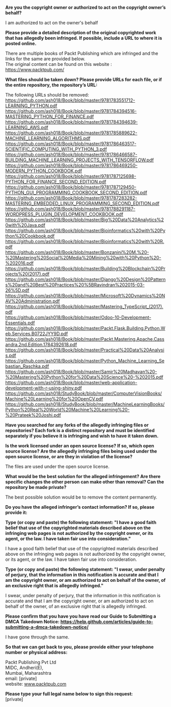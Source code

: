 **Are you the copyright owner or authorized to act on the copyright owner’s behalf?**     
     
I am authorized to act on the owner's behalf     
     
**Please provide a detailed description of the original copyrighted work that has allegedly been infringed. If possible, include a URL to where it is posted online.**     
     
There are multiple books of Packt Publishing which are infringed and the links for the same are provided below.     
The original content can be found on this website :     
https://www.packtpub.com/     
     
**What files should be taken down? Please provide URLs for each file, or if the entire repository, the repository’s URL:**     
     
The following URLs should be removed:     
https://github.com/ash018/Book/blob/master/9781783551712-LEARNING_PYTHON.pdf     
https://github.com/ash018/Book/blob/master/9781784394516-MASTERING_PYTHON_FOR_FINANCE.pdf     
https://github.com/ash018/Book/blob/master/9781784394639-LEARNING_AWS.pdf     
https://github.com/ash018/Book/blob/master/9781785889622-MACHINE_LEARNING_ALGORITHMS.pdf     
https://github.com/ash018/Book/blob/master/9781786463517-SCIENTIFIC_COMPUTING_WITH_PYTHON_3.pdf     
https://github.com/ash018/Book/blob/master/9781786466587-BUILDING_MACHINE_LEARNING_PROJECTS_WITH_TENSORFLOW.pdf     
https://github.com/ash018/Book/blob/master/9781786469250-MODERN_PYTHON_COOKBOOK.pdf     
https://github.com/ash018/Book/blob/master/9781787125698-PYTHON_FOR_FINANCE_SECOND_EDITION.pdf     
https://github.com/ash018/Book/blob/master/9781787129450-PYTHON_GUI_PROGRAMMING_COOKBOOK_SECOND_EDITION.pdf     
https://github.com/ash018/Book/blob/master/9781787283282-MASTERING_EMBEDDED_LINUX_PROGRAMMING_SECOND_EDITION.pdf     
https://github.com/ash018/Book/blob/master/9781788291187-WORDPRESS_PLUGIN_DEVELOPMENT_COOKBOOK.pdf     
https://github.com/ash018/Book/blob/master/Big%20Data%20Analytics%20with%20Java.pdf     
https://github.com/ash018/Book/blob/master/Bioinformatics%20with%20Python%20Cookbook.pdf     
https://github.com/ash018/Book/blob/master/Bioinformatics%20with%20R.pdf     
https://github.com/ash018/Book/blob/master/Bonzanini%20M.%20-%20Mastering%20Social%20Media%20Mining%20with%20Python%20-%202016.pdf     
https://github.com/ash018/Book/blob/master/Building%20Blockchain%20Projects%20(2017).pdf     
https://github.com/ash018/Book/blob/master/Django%20Design%20Patterns%20and%20Best%20Practices%20%5BRavindran%202015-03-26%5D.pdf     
https://github.com/ash018/Book/blob/master/Microsoft%20Dynamics%20NAV%20Administration.pdf     
https://github.com/ash018/Book/blob/master/Mastering_TypeScript_(2017).pdf     
https://github.com/ash018/Book/blob/master/Odoo-10-Development-Essentials.pdf     
https://github.com/ash018/Book/blob/master/Packt.Flask.Building.Python.Web.Services.B0722JYY9D.pdf     
https://github.com/ash018/Book/blob/master/Packt.Mastering.Apache.Cassandra.2nd.Edition.1784392618.pdf     
https://github.com/ash018/Book/blob/master/Practical%20Data%20Analysis.pdf     
https://github.com/ash018/Book/blob/master/Python_Machine_Learning_Sebastian_Raschka.pdf     
https://github.com/ash018/Book/blob/master/Samir%20Madhavan%20-%20Mastering%20Python%20for%20Data%20Science%20-%202015.pdf     
https://github.com/ash018/Book/blob/master/web-application-development-with-r-using-shiny.pdf     
https://github.com/ash018/StudyBook/blob/master/ComputerVisionBooks/Machine%20Learning%20for%20OpenCV.pdf     
https://github.com/ash018/StudyBook/blob/master/MachineLearningBooks/Python%20Real%20World%20Machine%20Learning%20-%20Prateek%20Joshi.pdf     
     
**Have you searched for any forks of the allegedly infringing files or repositories? Each fork is a distinct repository and must be identified separately if you believe it is infringing and wish to have it taken down.**     
     
**Is the work licensed under an open source license? If so, which open source license? Are the allegedly infringing files being used under the open source license, or are they in violation of the license?**     
     
The files are used under the open source license.     
     
**What would be the best solution for the alleged infringement? Are there specific changes the other person can make other than removal? Can the repository be made private?**     
     
The best possible solution would be to remove the content permanently.     
     
**Do you have the alleged infringer’s contact information? If so, please provide it:**     
     
**Type (or copy and paste) the following statement: "I have a good faith belief that use of the copyrighted materials described above on the infringing web pages is not authorized by the copyright owner, or its agent, or the law. I have taken fair use into consideration."**     
     
I have a good faith belief that use of the copyrighted materials described above on the infringing web pages is not authorized by the copyright owner, or its agent, or the law. I have taken fair use into consideration.     
     
**Type (or copy and paste) the following statement: "I swear, under penalty of perjury, that the information in this notification is accurate and that I am the copyright owner, or am authorized to act on behalf of the owner, of an exclusive right that is allegedly infringed."**     
     
I swear, under penalty of perjury, that the information in this notification is accurate and that I am the copyright owner, or am authorized to act on behalf of the owner, of an exclusive right that is allegedly infringed.     
     
**Please confirm that you have you have read our Guide to Submitting a DMCA Takedown Notice: https://help.github.com/articles/guide-to-submitting-a-dmca-takedown-notice/**     
     
I have gone through the same.     
     
**So that we can get back to you, please provide either your telephone number or physical address:**     
     
Packt Publishing Pvt Ltd     
MIDC, Andheri(E),     
Mumbai, Maharashtra     
email: [private]  
website:  www.packtpub.com     
     
**Please type your full legal name below to sign this request:**     
[private]     
